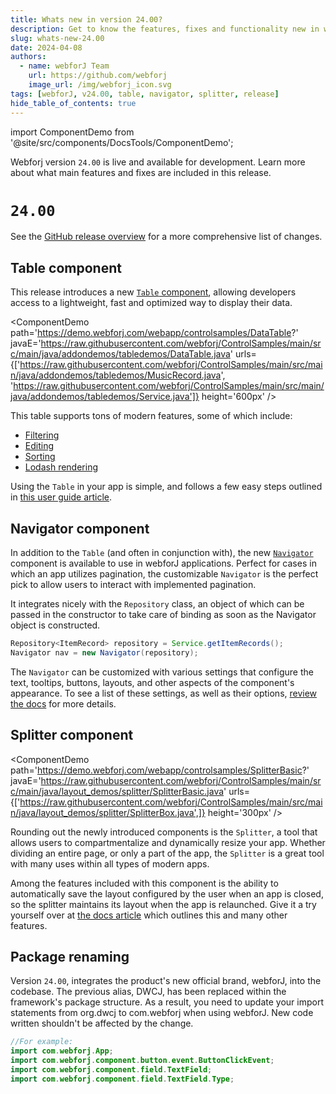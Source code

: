```yaml
---
title: Whats new in version 24.00?
description: Get to know the features, fixes and functionality new in webforJ version 24.00.
slug: whats-new-24.00
date: 2024-04-08
authors:
  - name: webforJ Team
    url: https://github.com/webforj
    image_url: /img/webforj_icon.svg
tags: [webforJ, v24.00, table, navigator, splitter, release]
hide_table_of_contents: true
---
```


import ComponentDemo from '@site/src/components/DocsTools/ComponentDemo';

Webforj version `24.00` is live and available for development. Learn more about what main features and fixes are included in this release.

<!-- ![cover image](../static/img/webforJ-release-banner.png) -->

<!-- truncate -->

# `24.00`


See the [GitHub release overview](https://github.com/webforj/webforj/releases/tag/24.00) for a more comprehensive list of changes.

## Table component

This release introduces a new [`Table` component](https://documentation.webforj.com/docs/components/table), allowing developers access to a lightweight, fast and optimized way to display their data. 

<ComponentDemo 
path='https://demo.webforj.com/webapp/controlsamples/DataTable?' 
javaE='https://raw.githubusercontent.com/webforj/ControlSamples/main/src/main/java/addondemos/tabledemos/DataTable.java'
urls={['https://raw.githubusercontent.com/webforj/ControlSamples/main/src/main/java/addondemos/tabledemos/MusicRecord.java', 
'https://raw.githubusercontent.com/webforj/ControlSamples/main/src/main/java/addondemos/tabledemos/Service.java']}
height='600px'
/>

This table supports tons of modern features, some of which include:

- [Filtering](../docs/components/table/filtering)
- [Editing](../docs/components/table/edit_refresh)
- [Sorting](../docs/components/table/sorting)
- [Lodash rendering](../docs/components/table/rendering)

Using the `Table` in your app is simple, and follows a few easy steps outlined in [this user guide article](https://documentation.webforj.com/docs/components/table#creating-a-table). 

## Navigator component

<ComponentDemo 
path='https://demo.webforj.com/webapp/controlsamples/NavigatorPages?' 
javaE='https://raw.githubusercontent.com/webforj/ControlSamples/main/src/main/java/componentdemos/navigatordemos/NavigatorPages.java'
height='125px'
/>

In addition to the `Table` (and often in conjunction with), the new [`Navigator`](../docs/components/navigator) component is available to use in webforJ applications. Perfect for cases in which an app utilizes pagination, the customizable `Navigator` is the perfect pick to allow users to interact with implemented pagination.

It integrates nicely with the `Repository` class, an object of which can be passed in the constructor to take care of binding as soon as the Navigator object is constructed.

```java
Repository<ItemRecord> repository = Service.getItemRecords();
Navigator nav = new Navigator(repository);
```

The `Navigator` can be customized with various settings that configure the text, tooltips, buttons, layouts, and other aspects of the component's appearance. To see a list of these settings, as well as their options, [review the docs](https://documentation.webforj.com/docs/components/navigator#customizing-buttons-text-and-tooltips) for more details. 

## Splitter component

<ComponentDemo 
path='https://demo.webforj.com/webapp/controlsamples/SplitterBasic?' 
javaE='https://raw.githubusercontent.com/webforj/ControlSamples/main/src/main/java/layout_demos/splitter/SplitterBasic.java'
urls={['https://raw.githubusercontent.com/webforj/ControlSamples/main/src/main/java/layout_demos/splitter/SplitterBox.java',]}
height='300px'
/>

Rounding out the newly introduced components is the `Splitter`, a tool that allows users to compartmentalize and dynamically resize your app. Whether dividing an entire page, or only a part of the app, the `Splitter` is a great tool with many uses within all types of modern apps.

Among the features included with this component is the ability to automatically save the layout configured by the user when an app is closed, so the splitter maintains its layout when the app is relaunched. Give it a try yourself over at [the docs article](https://documentation.webforj.com/docs/components/splitter#auto-save) which outlines this and many other features.

## Package renaming

Version `24.00`, integrates the product's new official brand, webforJ, into the codebase. The previous alias, DWCJ, has been replaced within the framework's package structure. As a result, you need to update your import statements from org.dwcj to com.webforj when using webforJ. New code written shouldn't be affected by the change.

```java
//For example:
import com.webforj.App;
import com.webforj.component.button.event.ButtonClickEvent;
import com.webforj.component.field.TextField;
import com.webforj.component.field.TextField.Type;
```